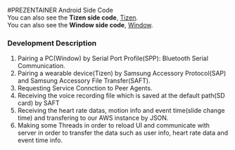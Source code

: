 ﻿#PREZENTAINER Android Side Code  
You can also see the **Tizen side code**, [Tizen](https://github.com/quki/PREZENTAINER/tree/master/Tizen-S2).  
You can also see the **Window side code**, [Window](https://github.com/quki/PREZENTAINER/tree/master/Window).
### Development Description
1. Pairing a PC(Window) by Serial Port Profile(SPP): Bluetooth Serial Communication. 
2. Pairing a wearable device(Tizen) by Samsung Accessory Protocol(SAP) and Samsung Accessory File Transfer(SAFT).
3. Requesting Service Connction to Peer Agents.
4. Receiving the voice recording file which is saved at the default path(SD card) by SAFT
5. Receiving the heart rate datas, motion info and event time(slide change time) and transfering to our AWS instance by JSON.
6. Making some Threads in order to reload UI and communicate with server in order to transfer the data such as user info, heart rate data and event time info.
